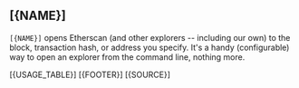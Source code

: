 ## [{NAME}]

`[{NAME}]` opens Etherscan (and other explorers -- including our own) to the block, transaction hash, or address you specify. It's a handy (configurable) way to open an explorer from the command line, nothing more.

[{USAGE_TABLE}]
[{FOOTER}]
[{SOURCE}]
